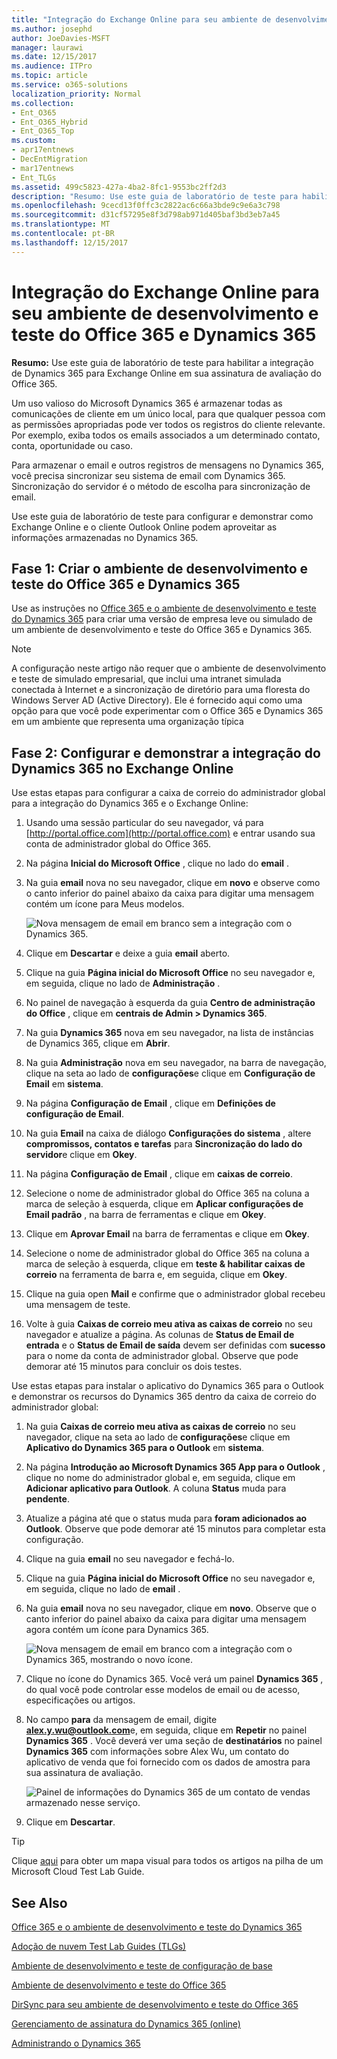 ```yaml
---
title: "Integração do Exchange Online para seu ambiente de desenvolvimento e teste do Office 365 e Dynamics 365"
ms.author: josephd
author: JoeDavies-MSFT
manager: laurawi
ms.date: 12/15/2017
ms.audience: ITPro
ms.topic: article
ms.service: o365-solutions
localization_priority: Normal
ms.collection:
- Ent_O365
- Ent_O365_Hybrid
- Ent_O365_Top
ms.custom:
- apr17entnews
- DecEntMigration
- mar17entnews
- Ent_TLGs
ms.assetid: 499c5823-427a-4ba2-8fc1-9553bc2ff2d3
description: "Resumo: Use este guia de laboratório de teste para habilitar a integração de Dynamics 365 para Exchange Online em sua assinatura de avaliação do Office 365."
ms.openlocfilehash: 9cecd13f0ffc3c2822ac6c66a3bde9c9e6a3c798
ms.sourcegitcommit: d31cf57295e8f3d798ab971d405baf3bd3eb7a45
ms.translationtype: MT
ms.contentlocale: pt-BR
ms.lasthandoff: 12/15/2017
---
```

# <a name="exchange-online-integration-for-your-office-365-and-dynamics-365-devtest-environment"></a>Integração do Exchange Online para seu ambiente de desenvolvimento e teste do Office 365 e Dynamics 365

 **Resumo:** Use este guia de laboratório de teste para habilitar a integração de Dynamics 365 para Exchange Online em sua assinatura de avaliação do Office 365.
  
Um uso valioso do Microsoft Dynamics 365 é armazenar todas as comunicações de cliente em um único local, para que qualquer pessoa com as permissões apropriadas pode ver todos os registros do cliente relevante. Por exemplo, exiba todos os emails associados a um determinado contato, conta, oportunidade ou caso.
  
Para armazenar o email e outros registros de mensagens no Dynamics 365, você precisa sincronizar seu sistema de email com Dynamics 365. Sincronização do servidor é o método de escolha para sincronização de email.
  
Use este guia de laboratório de teste para configurar e demonstrar como Exchange Online e o cliente Outlook Online podem aproveitar as informações armazenadas no Dynamics 365. 
  
## <a name="phase-1-build-out-the-office-365-and-dynamics-365-devtest-environment"></a>Fase 1: Criar o ambiente de desenvolvimento e teste do Office 365 e Dynamics 365

Use as instruções no [Office 365 e o ambiente de desenvolvimento e teste do Dynamics 365](office-365-and-dynamics-365-dev-test-environment.md) para criar uma versão de empresa leve ou simulado de um ambiente de desenvolvimento e teste do Office 365 e Dynamics 365.
  
> [!NOTE]
> A configuração neste artigo não requer que o ambiente de desenvolvimento e teste de simulado empresarial, que inclui uma intranet simulada conectada à Internet e a sincronização de diretório para uma floresta do Windows Server AD (Active Directory). Ele é fornecido aqui como uma opção para que você pode experimentar com o Office 365 e Dynamics 365 em um ambiente que representa uma organização típica 
  
## <a name="phase-2-configure-and-demonstrate-dynamics-365-integration-in-exchange-online"></a>Fase 2: Configurar e demonstrar a integração do Dynamics 365 no Exchange Online

Use estas etapas para configurar a caixa de correio do administrador global para a integração do Dynamics 365 e o Exchange Online:
  
1. Usando uma sessão particular do seu navegador, vá para [http://portal.office.com](http://portal.office.com) e entrar usando sua conta de administrador global do Office 365.
    
2. Na página **Inicial do Microsoft Office** , clique no lado do **email** .
    
3. Na guia **email** nova no seu navegador, clique em **novo** e observe como o canto inferior do painel abaixo da caixa para digitar uma mensagem contém um ícone para Meus modelos.
    
     ![Nova mensagem de email em branco sem a integração com o Dynamics 365.](images/879b54fd-a68f-4581-9f89-d5050df6f4de.png)
  
4. Clique em **Descartar** e deixe a guia **email** aberto.
    
5. Clique na guia **Página inicial do Microsoft Office** no seu navegador e, em seguida, clique no lado de **Administração** .
    
6. No painel de navegação à esquerda da guia **Centro de administração do Office** , clique em **centrais de Admin > Dynamics 365**.
    
7. Na guia **Dynamics 365** nova em seu navegador, na lista de instâncias de Dynamics 365, clique em **Abrir**.
    
8. Na guia **Administração** nova em seu navegador, na barra de navegação, clique na seta ao lado de **configurações**e clique em **Configuração de Email** em **sistema**.
    
9.  Na página **Configuração de Email** , clique em **Definições de configuração de Email**.
    
10. Na guia **Email** na caixa de diálogo **Configurações do sistema** , altere **compromissos, contatos e tarefas** para **Sincronização do lado do servidor**e clique em **Okey**.
    
11. Na página **Configuração de Email** , clique em **caixas de correio**.
    
12. Selecione o nome de administrador global do Office 365 na coluna a marca de seleção à esquerda, clique em **Aplicar configurações de Email padrão** , na barra de ferramentas e clique em **Okey**.
    
13. Clique em **Aprovar Email** na barra de ferramentas e clique em **Okey**.
    
14. Selecione o nome de administrador global do Office 365 na coluna a marca de seleção à esquerda, clique em **teste &amp; habilitar caixas de correio** na ferramenta de barra e, em seguida, clique em **Okey**.
    
15. Clique na guia open **Mail** e confirme que o administrador global recebeu uma mensagem de teste.
    
16. Volte à guia **Caixas de correio meu ativa as caixas de correio** no seu navegador e atualize a página. As colunas de **Status de Email de entrada** e o **Status de Email de saída** devem ser definidas com **sucesso** para o nome da conta de administrador global. Observe que pode demorar até 15 minutos para concluir os dois testes.
    
Use estas etapas para instalar o aplicativo do Dynamics 365 para o Outlook e demonstrar os recursos do Dynamics 365 dentro da caixa de correio do administrador global:
  
1. Na guia **Caixas de correio meu ativa as caixas de correio** no seu navegador, clique na seta ao lado de **configurações**e clique em **Aplicativo do Dynamics 365 para o Outlook** em **sistema**.
    
2. Na página **Introdução ao Microsoft Dynamics 365 App para o Outlook** , clique no nome do administrador global e, em seguida, clique em **Adicionar aplicativo para Outlook**. A coluna **Status** muda para **pendente**.
    
3. Atualize a página até que o status muda para **foram adicionados ao Outlook**. Observe que pode demorar até 15 minutos para completar esta configuração.
    
4. Clique na guia **email** no seu navegador e fechá-lo.
    
5. Clique na guia **Página inicial do Microsoft Office** no seu navegador e, em seguida, clique no lado de **email** .
    
6. Na guia **email** nova no seu navegador, clique em **novo**. Observe que o canto inferior do painel abaixo da caixa para digitar uma mensagem agora contém um ícone para Dynamics 365.
    
     ![Nova mensagem de email em branco com a integração com o Dynamics 365, mostrando o novo ícone.](images/ecb822e1-45fe-4481-99a1-294317d1d2de.png)
  
7. Clique no ícone do Dynamics 365. Você verá um painel **Dynamics 365** , do qual você pode controlar esse modelos de email ou de acesso, especificações ou artigos.
    
8. No campo **para** da mensagem de email, digite **alex.y.wu@outlook.com**e, em seguida, clique em **Repetir** no painel **Dynamics 365** . Você deverá ver uma seção de **destinatários** no painel **Dynamics 365** com informações sobre Alex Wu, um contato do aplicativo de venda que foi fornecido com os dados de amostra para sua assinatura de avaliação.
    
     ![Painel de informações do Dynamics 365 de um contato de vendas armazenado nesse serviço.](images/a010fa5f-3f1b-47d4-ab5e-d00d85a24a3f.png)
  
9. Clique em **Descartar**.

> [!TIP]
> Clique [aqui](http://aka.ms/catlgstack) para obter um mapa visual para todos os artigos na pilha de um Microsoft Cloud Test Lab Guide.
    
## <a name="see-also"></a>See Also

[Office 365 e o ambiente de desenvolvimento e teste do Dynamics 365](office-365-and-dynamics-365-dev-test-environment.md)
  
[Adoção de nuvem Test Lab Guides (TLGs)](cloud-adoption-test-lab-guides-tlgs.md)
  
[Ambiente de desenvolvimento e teste de configuração de base](base-configuration-dev-test-environment.md)
  
[Ambiente de desenvolvimento e teste do Office 365](office-365-dev-test-environment.md)
  
[DirSync para seu ambiente de desenvolvimento e teste do Office 365](dirsync-for-your-office-365-dev-test-environment.md)

[Gerenciamento de assinatura do Dynamics 365 (online)](https://technet.microsoft.com/library/jj679903.aspx)
  
[Administrando o Dynamics 365](https://technet.microsoft.com/library/dn531101.aspx)


